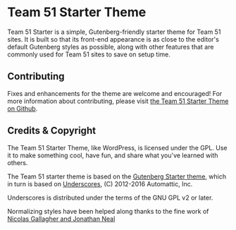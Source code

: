 # Team 51 Starter Theme

Team 51 Starter is a simple, Gutenberg-friendly starter theme for Team 51 sites. It is built so that its front-end appearance is as close to the editor's default Gutenberg styles as possible, along with other features that are commonly used for Team 51 sites to save on setup time.

## Contributing

Fixes and enhancements for the theme are welcome and encouraged! For more information about contributing, please visit [the Team 51 Starter Theme on Github](https://github.com/a8cteam51/osi/).

## Credits & Copyright

The Team 51 Starter Theme, like WordPress, is licensed under the GPL.
Use it to make something cool, have fun, and share what you've learned with others.

The Team 51 starter theme is based on the [Gutenberg Starter theme](https://github.com/WordPress/gutenberg-theme/), which in turn is based on [Underscores](http://underscores.me/), (C) 2012-2016 Automattic, Inc.

Underscores is distributed under the terms of the GNU GPL v2 or later.

Normalizing styles have been helped along thanks to the fine work of
[Nicolas Gallagher and Jonathan Neal](http://necolas.github.io/normalize.css/)
